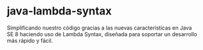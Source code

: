 # java-lambda-syntax
Simplificando nuestro código gracias a  las nuevas características en Java SE 8 haciendo uso de Lambda Syntax, diseñada para soportar un desarrollo más rápido y fácil.
